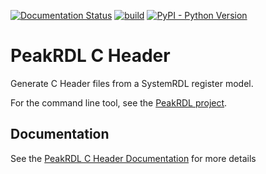 [![Documentation Status](https://readthedocs.org/projects/peakrdl-cheader/badge/?version=latest)](https://peakrdl-cheader.readthedocs.io)
[![build](https://github.com/SystemRDL/PeakRDL-cheader/workflows/build/badge.svg)](https://github.com/SystemRDL/PeakRDL-cheader/actions?query=workflow%3Abuild+branch%3Amain)
[![PyPI - Python Version](https://img.shields.io/pypi/pyversions/peakrdl-cheader.svg)](https://pypi.org/project/peakrdl-cheader)

# PeakRDL C Header
Generate C Header files from a SystemRDL register model.

For the command line tool, see the [PeakRDL project](https://peakrdl.readthedocs.io).

## Documentation
See the [PeakRDL C Header Documentation](https://peakrdl-cheader.readthedocs.io) for more details
